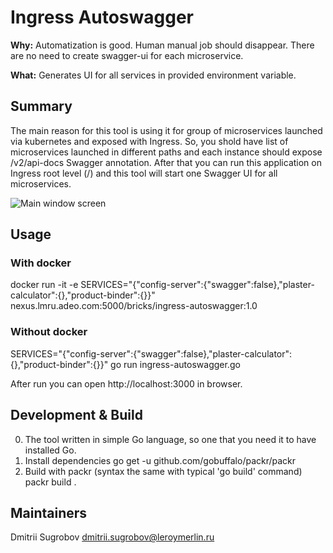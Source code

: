 # Ingress Autoswagger
**Why:** Automatization is good. Human manual job should disappear. There are no need to create swagger-ui for each microservice.

**What:** Generates UI for all services in provided environment variable.

## Summary

The main reason for this tool is using it for group of microservices launched via kubernetes and exposed with Ingress. 
So, you shold have list of microservices launched in different paths and each instance should expose /v2/api-docs Swagger annotation.
After that you can run this application on Ingress root level (/) and this tool will start one Swagger UI for all microservices.

![Main window screen](https://github.com/adeo/ingress-autoswagger/raw/master/docs/main_window.png)

## Usage

### With docker
docker run -it -e SERVICES="{\"config-server\":{\"swagger\":false},\"plaster-calculator\":{},\"product-binder\":{}}" nexus.lmru.adeo.com:5000/bricks/ingress-autoswagger:1.0

### Without docker
SERVICES="{\"config-server\":{\"swagger\":false},\"plaster-calculator\":{},\"product-binder\":{}}" go run ingress-autoswagger.go 

After run you can open http://localhost:3000 in browser.

## Development & Build

0. The tool written in simple Go language, so one that you need it to have installed Go.
1. Install dependencies
go get -u github.com/gobuffalo/packr/packr
2. Build with packr (syntax the same with typical 'go build' command)
packr build .

## Maintainers

Dmitrii Sugrobov dmitrii.sugrobov@leroymerlin.ru
